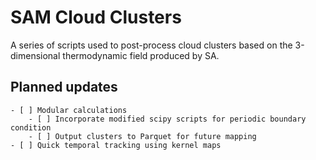 # SAM Cloud Clusters

A series of scripts used to post-process cloud clusters based on the 3-dimensional thermodynamic field produced by SA.

## Planned updates
    - [ ] Modular calculations
        - [ ] Incorporate modified scipy scripts for periodic boundary condition
        - [ ] Output clusters to Parquet for future mapping
    - [ ] Quick temporal tracking using kernel maps

